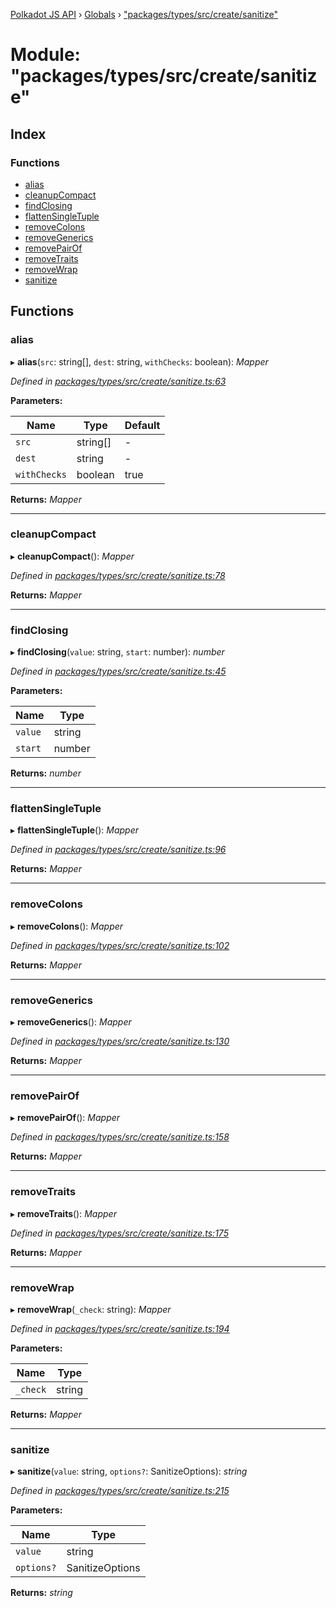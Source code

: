 [Polkadot JS API](../README.md) › [Globals](../globals.md) › ["packages/types/src/create/sanitize"](_packages_types_src_create_sanitize_.md)

# Module: "packages/types/src/create/sanitize"

## Index

### Functions

* [alias](_packages_types_src_create_sanitize_.md#alias)
* [cleanupCompact](_packages_types_src_create_sanitize_.md#cleanupcompact)
* [findClosing](_packages_types_src_create_sanitize_.md#findclosing)
* [flattenSingleTuple](_packages_types_src_create_sanitize_.md#flattensingletuple)
* [removeColons](_packages_types_src_create_sanitize_.md#removecolons)
* [removeGenerics](_packages_types_src_create_sanitize_.md#removegenerics)
* [removePairOf](_packages_types_src_create_sanitize_.md#removepairof)
* [removeTraits](_packages_types_src_create_sanitize_.md#removetraits)
* [removeWrap](_packages_types_src_create_sanitize_.md#removewrap)
* [sanitize](_packages_types_src_create_sanitize_.md#sanitize)

## Functions

###  alias

▸ **alias**(`src`: string[], `dest`: string, `withChecks`: boolean): *Mapper*

*Defined in [packages/types/src/create/sanitize.ts:63](https://github.com/polkadot-js/api/blob/4b3b853c27/packages/types/src/create/sanitize.ts#L63)*

**Parameters:**

Name | Type | Default |
------ | ------ | ------ |
`src` | string[] | - |
`dest` | string | - |
`withChecks` | boolean | true |

**Returns:** *Mapper*

___

###  cleanupCompact

▸ **cleanupCompact**(): *Mapper*

*Defined in [packages/types/src/create/sanitize.ts:78](https://github.com/polkadot-js/api/blob/4b3b853c27/packages/types/src/create/sanitize.ts#L78)*

**Returns:** *Mapper*

___

###  findClosing

▸ **findClosing**(`value`: string, `start`: number): *number*

*Defined in [packages/types/src/create/sanitize.ts:45](https://github.com/polkadot-js/api/blob/4b3b853c27/packages/types/src/create/sanitize.ts#L45)*

**Parameters:**

Name | Type |
------ | ------ |
`value` | string |
`start` | number |

**Returns:** *number*

___

###  flattenSingleTuple

▸ **flattenSingleTuple**(): *Mapper*

*Defined in [packages/types/src/create/sanitize.ts:96](https://github.com/polkadot-js/api/blob/4b3b853c27/packages/types/src/create/sanitize.ts#L96)*

**Returns:** *Mapper*

___

###  removeColons

▸ **removeColons**(): *Mapper*

*Defined in [packages/types/src/create/sanitize.ts:102](https://github.com/polkadot-js/api/blob/4b3b853c27/packages/types/src/create/sanitize.ts#L102)*

**Returns:** *Mapper*

___

###  removeGenerics

▸ **removeGenerics**(): *Mapper*

*Defined in [packages/types/src/create/sanitize.ts:130](https://github.com/polkadot-js/api/blob/4b3b853c27/packages/types/src/create/sanitize.ts#L130)*

**Returns:** *Mapper*

___

###  removePairOf

▸ **removePairOf**(): *Mapper*

*Defined in [packages/types/src/create/sanitize.ts:158](https://github.com/polkadot-js/api/blob/4b3b853c27/packages/types/src/create/sanitize.ts#L158)*

**Returns:** *Mapper*

___

###  removeTraits

▸ **removeTraits**(): *Mapper*

*Defined in [packages/types/src/create/sanitize.ts:175](https://github.com/polkadot-js/api/blob/4b3b853c27/packages/types/src/create/sanitize.ts#L175)*

**Returns:** *Mapper*

___

###  removeWrap

▸ **removeWrap**(`_check`: string): *Mapper*

*Defined in [packages/types/src/create/sanitize.ts:194](https://github.com/polkadot-js/api/blob/4b3b853c27/packages/types/src/create/sanitize.ts#L194)*

**Parameters:**

Name | Type |
------ | ------ |
`_check` | string |

**Returns:** *Mapper*

___

###  sanitize

▸ **sanitize**(`value`: string, `options?`: SanitizeOptions): *string*

*Defined in [packages/types/src/create/sanitize.ts:215](https://github.com/polkadot-js/api/blob/4b3b853c27/packages/types/src/create/sanitize.ts#L215)*

**Parameters:**

Name | Type |
------ | ------ |
`value` | string |
`options?` | SanitizeOptions |

**Returns:** *string*
